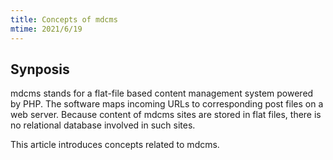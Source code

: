 ```yaml
---
title: Concepts of mdcms
mtime: 2021/6/19
---
```


## Synposis

mdcms stands for a flat-file based content management system powered by PHP. The software maps incoming URLs to corresponding post files on a web server. Because content of mdcms sites are stored in flat files, there is no relational database involved in such sites.

This article introduces concepts related to mdcms.
